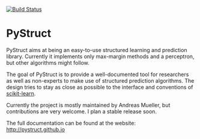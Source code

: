 [![Build Status](https://travis-ci.org/pystruct/pystruct.png)](https://travis-ci.org/pystruct/pystruct)

PyStruct
========

PyStruct aims at being an easy-to-use structured learning and prediction library.
Currently it implements only max-margin methods and a perceptron, but other algorithms
might follow.

The goal of PyStruct is to provide a well-documented tool for researchers as well as non-experts
to make use of structured prediction algorithms.
The design tries to stay as close as possible to the interface and conventions
of [scikit-learn](scikit-learn.org).

Currently the project is mostly maintained by Andreas Mueller, but contributions are very welcome.
I plan a stable release soon.

The full documentation can be found at the website:
http://pystruct.github.io
